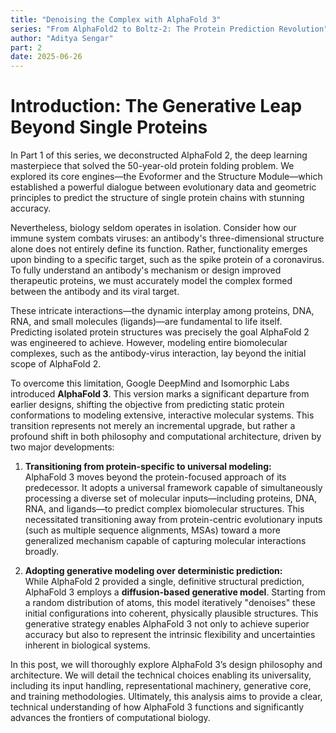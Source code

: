 ```yaml
---
title: "Denoising the Complex with AlphaFold 3"
series: "From AlphaFold2 to Boltz-2: The Protein Prediction Revolution"
author: "Aditya Sengar"
part: 2
date: 2025-06-26
---
```


# Introduction: The Generative Leap Beyond Single Proteins

In Part 1 of this series, we deconstructed AlphaFold 2, the deep learning masterpiece that solved the 50-year-old protein folding problem. We explored its core engines—the Evoformer and the Structure Module—which established a powerful dialogue between evolutionary data and geometric principles to predict the structure of single protein chains with stunning accuracy.

Nevertheless, biology seldom operates in isolation. Consider how our immune system combats viruses: an antibody's three-dimensional structure alone does not entirely define its function. Rather, functionality emerges upon binding to a specific target, such as the spike protein of a coronavirus. To fully understand an antibody's mechanism or design improved therapeutic proteins, we must accurately model the complex formed between the antibody and its viral target.

These intricate interactions—the dynamic interplay among proteins, DNA, RNA, and small molecules (ligands)—are fundamental to life itself. Predicting isolated protein structures was precisely the goal AlphaFold 2 was engineered to achieve. However, modeling entire biomolecular complexes, such as the antibody-virus interaction, lay beyond the initial scope of AlphaFold 2.

To overcome this limitation, Google DeepMind and Isomorphic Labs introduced **AlphaFold 3**. This version marks a significant departure from earlier designs, shifting the objective from predicting static protein conformations to modeling extensive, interactive molecular systems. This transition represents not merely an incremental upgrade, but rather a profound shift in both philosophy and computational architecture, driven by two major developments:

1. **Transitioning from protein-specific to universal modeling:**  
   AlphaFold 3 moves beyond the protein-focused approach of its predecessor. It adopts a universal framework capable of simultaneously processing a diverse set of molecular inputs—including proteins, DNA, RNA, and ligands—to predict complex biomolecular structures. This necessitated transitioning away from protein-centric evolutionary inputs (such as multiple sequence alignments, MSAs) toward a more generalized mechanism capable of capturing molecular interactions broadly.

2. **Adopting generative modeling over deterministic prediction:**  
   While AlphaFold 2 provided a single, definitive structural prediction, AlphaFold 3 employs a **diffusion-based generative model**. Starting from a random distribution of atoms, this model iteratively "denoises" these initial configurations into coherent, physically plausible structures. This generative strategy enables AlphaFold 3 not only to achieve superior accuracy but also to represent the intrinsic flexibility and uncertainties inherent in biological systems.

In this post, we will thoroughly explore AlphaFold 3’s design philosophy and architecture. We will detail the technical choices enabling its universality, including its input handling, representational machinery, generative core, and training methodologies. Ultimately, this analysis aims to provide a clear, technical understanding of how AlphaFold 3 functions and significantly advances the frontiers of computational biology.
